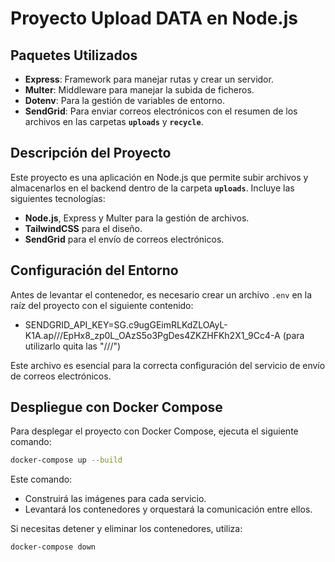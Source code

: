 # Proyecto Upload DATA en Node.js

## Paquetes Utilizados

- **Express**: Framework para manejar rutas y crear un servidor.
- **Multer**: Middleware para manejar la subida de ficheros.
- **Dotenv**: Para la gestión de variables de entorno.
- **SendGrid**: Para enviar correos electrónicos con el resumen de los archivos en las carpetas **`uploads`** y **`recycle`**.

## Descripción del Proyecto

Este proyecto es una aplicación en Node.js que permite subir archivos y almacenarlos en el backend dentro de la carpeta **`uploads`**. Incluye las siguientes tecnologías:
- **Node.js**, Express y Multer para la gestión de archivos.
- **TailwindCSS** para el diseño.
- **SendGrid** para el envío de correos electrónicos.

## Configuración del Entorno

Antes de levantar el contenedor, es necesario crear un archivo `.env` en la raíz del proyecto con el siguiente contenido:

- SENDGRID_API_KEY=SG.c9ugGEimRLKdZLOAyL-K1A.ap///EpHx8_zp0L_OAzS5o3PgDes4ZKZHFKh2X1_9Cc4-A (para utilizarlo quita las "///")


Este archivo es esencial para la correcta configuración del servicio de envío de correos electrónicos.

## Despliegue con Docker Compose

Para desplegar el proyecto con Docker Compose, ejecuta el siguiente comando:

```bash
docker-compose up --build
```

Este comando:
- Construirá las imágenes para cada servicio.
- Levantará los contenedores y orquestará la comunicación entre ellos.

Si necesitas detener y eliminar los contenedores, utiliza:

```bash
docker-compose down
```